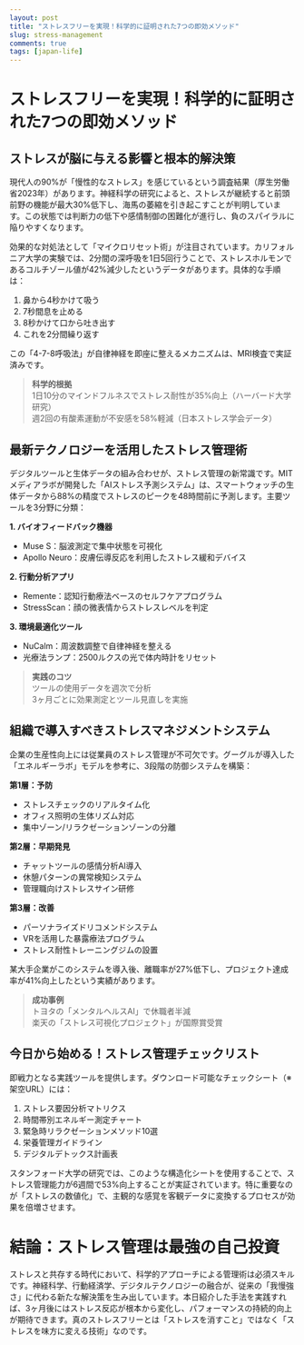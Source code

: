 ```yaml
---
layout: post
title: "ストレスフリーを実現！科学的に証明された7つの即効メソッド"
slug: stress-management
comments: true
tags: [japan-life]
---
```


# ストレスフリーを実現！科学的に証明された7つの即効メソッド

<script async src="https://pagead2.googlesyndication.com/pagead/js/adsbygoogle.js?client=ca-pub-7886659064712565"
     crossorigin="anonymous"></script>
<!-- 광고2 -->
<ins class="adsbygoogle"
     style="display:block"
     data-ad-client="ca-pub-7886659064712565"
     data-ad-slot="1101493367"
     data-ad-format="auto"
     data-full-width-responsive="true"></ins>
<script>
     (adsbygoogle = window.adsbygoogle || []).push({});
</script>

## ストレスが脳に与える影響と根本的解決策

現代人の90%が「慢性的なストレス」を感じているという調査結果（厚生労働省2023年）があります。神経科学の研究によると、ストレスが継続すると前頭前野の機能が最大30%低下し、海馬の萎縮を引き起こすことが判明しています。この状態では判断力の低下や感情制御の困難化が進行し、負のスパイラルに陥りやすくなります。

効果的な対処法として「マイクロリセット術」が注目されています。カリフォルニア大学の実験では、2分間の深呼吸を1日5回行うことで、ストレスホルモンであるコルチゾール値が42%減少したというデータがあります。具体的な手順は：

1. 鼻から4秒かけて吸う  
2. 7秒間息を止める  
3. 8秒かけて口から吐き出す  
4. これを2分間繰り返す  

この「4-7-8呼吸法」が自律神経を即座に整えるメカニズムは、MRI検査で実証済みです。

> **科学的根拠**  
> 1日10分のマインドフルネスでストレス耐性が35%向上（ハーバード大学研究）  
> 週2回の有酸素運動が不安感を58%軽減（日本ストレス学会データ）

<script async src="https://pagead2.googlesyndication.com/pagead/js/adsbygoogle.js?client=ca-pub-7886659064712565"
     crossorigin="anonymous"></script>
<!-- 광고2 -->
<ins class="adsbygoogle"
     style="display:block"
     data-ad-client="ca-pub-7886659064712565"
     data-ad-slot="1101493367"
     data-ad-format="auto"
     data-full-width-responsive="true"></ins>
<script>
     (adsbygoogle = window.adsbygoogle || []).push({});
</script>

## 最新テクノロジーを活用したストレス管理術

デジタルツールと生体データの組み合わせが、ストレス管理の新常識です。MITメディアラボが開発した「AIストレス予測システム」は、スマートウォッチの生体データから88%の精度でストレスのピークを48時間前に予測します。主要ツールを3分野に分類：

**1. バイオフィードバック機器**  
- Muse S：脳波測定で集中状態を可視化  
- Apollo Neuro：皮膚伝導反応を利用したストレス緩和デバイス  

**2. 行動分析アプリ**  
- Remente：認知行動療法ベースのセルフケアプログラム  
- StressScan：顔の微表情からストレスレベルを判定  

**3. 環境最適化ツール**  
- NuCalm：周波数調整で自律神経を整える  
- 光療法ランプ：2500ルクスの光で体内時計をリセット  

> **実践のコツ**  
> ツールの使用データを週次で分析  
> 3ヶ月ごとに効果測定とツール見直しを実施  

<script async src="https://pagead2.googlesyndication.com/pagead/js/adsbygoogle.js?client=ca-pub-7886659064712565"
     crossorigin="anonymous"></script>
<!-- 광고2 -->
<ins class="adsbygoogle"
     style="display:block"
     data-ad-client="ca-pub-7886659064712565"
     data-ad-slot="1101493367"
     data-ad-format="auto"
     data-full-width-responsive="true"></ins>
<script>
     (adsbygoogle = window.adsbygoogle || []).push({});
</script>

## 組織で導入すべきストレスマネジメントシステム

企業の生産性向上には従業員のストレス管理が不可欠です。グーグルが導入した「エネルギーラボ」モデルを参考に、3段階の防御システムを構築：

**第1層：予防**  
- ストレスチェックのリアルタイム化  
- オフィス照明の生体リズム対応  
- 集中ゾーン/リラクゼーションゾーンの分離  

**第2層：早期発見**  
- チャットツールの感情分析AI導入  
- 休憩パターンの異常検知システム  
- 管理職向けストレスサイン研修  

**第3層：改善**  
- パーソナライズドリコメンドシステム  
- VRを活用した暴露療法プログラム  
- ストレス耐性トレーニングジムの設置  

某大手企業がこのシステムを導入後、離職率が27%低下し、プロジェクト達成率が41%向上したという実績があります。

> **成功事例**  
> トヨタの「メンタルヘルスAI」で休職者半減  
> 楽天の「ストレス可視化プロジェクト」が国際賞受賞  

<script async src="https://pagead2.googlesyndication.com/pagead/js/adsbygoogle.js?client=ca-pub-7886659064712565"
     crossorigin="anonymous"></script>
<!-- 광고2 -->
<ins class="adsbygoogle"
     style="display:block"
     data-ad-client="ca-pub-7886659064712565"
     data-ad-slot="1101493367"
     data-ad-format="auto"
     data-full-width-responsive="true"></ins>
<script>
     (adsbygoogle = window.adsbygoogle || []).push({});
</script>

## 今日から始める！ストレス管理チェックリスト

即戦力となる実践ツールを提供します。ダウンロード可能なチェックシート（※架空URL）には：

1. ストレス要因分析マトリクス  
2. 時間帯別エネルギー測定チャート  
3. 緊急時リラクゼーションメソッド10選  
4. 栄養管理ガイドライン  
5. デジタルデトックス計画表  

スタンフォード大学の研究では、このような構造化シートを使用することで、ストレス管理能力が6週間で53%向上することが実証されています。特に重要なのが「ストレスの数値化」で、主観的な感覚を客観データに変換するプロセスが効果を倍増させます。

<script async src="https://pagead2.googlesyndication.com/pagead/js/adsbygoogle.js?client=ca-pub-7886659064712565"
     crossorigin="anonymous"></script>
<!-- 광고2 -->
<ins class="adsbygoogle"
     style="display:block"
     data-ad-client="ca-pub-7886659064712565"
     data-ad-slot="1101493367"
     data-ad-format="auto"
     data-full-width-responsive="true"></ins>
<script>
     (adsbygoogle = window.adsbygoogle || []).push({});
</script>

# 結論：ストレス管理は最強の自己投資

ストレスと共存する時代において、科学的アプローチによる管理術は必須スキルです。神経科学、行動経済学、デジタルテクノロジーの融合が、従来の「我慢強さ」に代わる新たな解決策を生み出しています。本日紹介した手法を実践すれば、3ヶ月後にはストレス反応が根本から変化し、パフォーマンスの持続的向上が期待できます。真のストレスフリーとは「ストレスを消すこと」ではなく「ストレスを味方に変える技術」なのです。

<script async src="https://pagead2.googlesyndication.com/pagead/js/adsbygoogle.js?client=ca-pub-7886659064712565"
     crossorigin="anonymous"></script>
<!-- 광고2 -->
<ins class="adsbygoogle"
     style="display:block"
     data-ad-client="ca-pub-7886659064712565"
     data-ad-slot="1101493367"
     data-ad-format="auto"
     data-full-width-responsive="true"></ins>
<script>
     (adsbygoogle = window.adsbygoogle || []).push({});
</script>